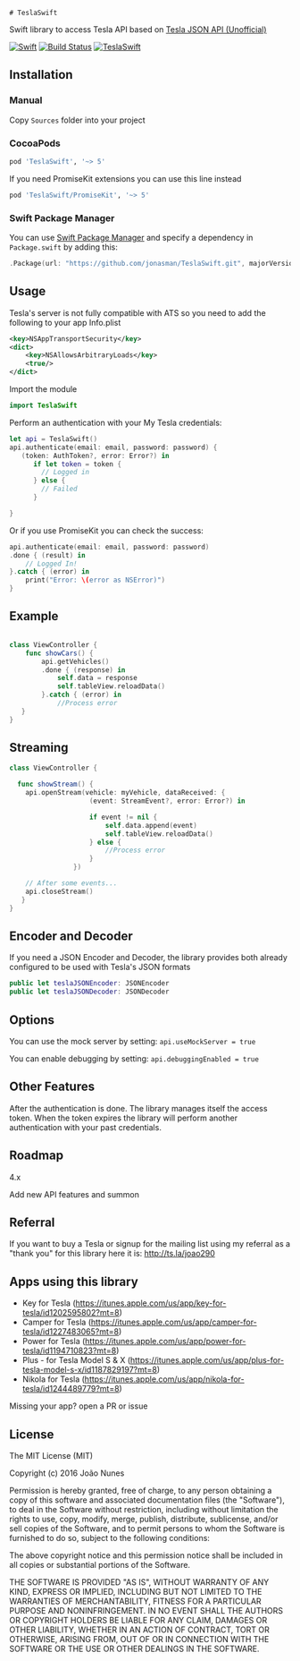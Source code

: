     # TeslaSwift
Swift library to access Tesla API based on [Tesla JSON API (Unofficial)](https://tesla-api.timdorr.com)

[![Swift](https://img.shields.io/badge/Swift-5.0-orange.svg?style=flat)](https://swift.org)
[![Build Status](https://travis-ci.org/jonasman/TeslaSwift.svg?branch=master)](https://travis-ci.org/jonasman/TeslaSwift)
[![TeslaSwift](https://img.shields.io/cocoapods/v/TeslaSwift.svg)](https://github.com/jonasman/TeslaSwift)

## Installation

### Manual

Copy `Sources` folder into your project

### CocoaPods

```ruby
pod 'TeslaSwift', '~> 5'
```
If you need PromiseKit extensions you can use this line instead

```ruby
pod 'TeslaSwift/PromiseKit', '~> 5'
```

### Swift Package Manager

You can use [Swift Package Manager](https://swift.org/package-manager/) and specify a dependency in `Package.swift` by adding this:

```swift
.Package(url: "https://github.com/jonasman/TeslaSwift.git", majorVersion: 5)
```

## Usage

Tesla's server is not fully compatible with ATS so you need to add the following to your app Info.plist

```XML
<key>NSAppTransportSecurity</key>
<dict>
    <key>NSAllowsArbitraryLoads</key>
    <true/>
</dict>
```

Import the module

```swift
import TeslaSwift
```

Perform an authentication with your My Tesla credentials: 

```swift
let api = TeslaSwift()
api.authenticate(email: email, password: password) {
   (token: AuthToken?, error: Error?) in 
      if let token = token {
        // Logged in 
      } else {
        // Failed
      }

}
```

Or if you use PromiseKit you can check the success: 

```swift
api.authenticate(email: email, password: password)
.done { (result) in
    // Logged In!
}.catch { (error) in
    print("Error: \(error as NSError)")
}
```

## Example

```swift

class ViewController {
    func showCars() {
        api.getVehicles()
        .done { (response) in
            self.data = response
            self.tableView.reloadData()
        }.catch { (error) in
            //Process error
   }
}
```

## Streaming

```swift
class ViewController {

  func showStream() {
    api.openStream(vehicle: myVehicle, dataReceived: {
                    (event: StreamEvent?, error: Error?) in

                    if event != nil {
                        self.data.append(event)
                        self.tableView.reloadData()
                    } else {
                        //Process error
                    }
                })

    // After some events...
    api.closeStream()
   }
}
```

## Encoder and Decoder

If you need a JSON Encoder and Decoder, the library provides both already configured to be used with Tesla's JSON formats

```swift
public let teslaJSONEncoder: JSONEncoder
public let teslaJSONDecoder: JSONDecoder
```  

## Options

You can use the mock server by setting: `api.useMockServer = true`

You can enable debugging by setting: `api.debuggingEnabled = true`

## Other Features

After the authentication is done. The library manages itself the access token. 
When the token expires the library will perform another authentication with your past credentials.

## Roadmap
4.x

Add new API features and summon

## Referral

If you want to buy a Tesla or signup for the mailing list using my referral as a "thank you" for this library here it is:
http://ts.la/joao290

## Apps using this library

* Key for Tesla (https://itunes.apple.com/us/app/key-for-tesla/id1202595802?mt=8)
* Camper for Tesla (https://itunes.apple.com/us/app/camper-for-tesla/id1227483065?mt=8)
* Power for Tesla (https://itunes.apple.com/us/app/power-for-tesla/id1194710823?mt=8)
* Plus - for Tesla Model S & X (https://itunes.apple.com/us/app/plus-for-tesla-model-s-x/id1187829197?mt=8)
* Nikola for Tesla (https://itunes.apple.com/us/app/nikola-for-tesla/id1244489779?mt=8)

Missing your app? open a PR or issue

## License

The MIT License (MIT)

Copyright (c) 2016 João Nunes

Permission is hereby granted, free of charge, to any person obtaining a copy of
this software and associated documentation files (the "Software"), to deal in
the Software without restriction, including without limitation the rights to
use, copy, modify, merge, publish, distribute, sublicense, and/or sell copies of
the Software, and to permit persons to whom the Software is furnished to do so,
subject to the following conditions:

The above copyright notice and this permission notice shall be included in all
copies or substantial portions of the Software.

THE SOFTWARE IS PROVIDED "AS IS", WITHOUT WARRANTY OF ANY KIND, EXPRESS OR
IMPLIED, INCLUDING BUT NOT LIMITED TO THE WARRANTIES OF MERCHANTABILITY, FITNESS
FOR A PARTICULAR PURPOSE AND NONINFRINGEMENT. IN NO EVENT SHALL THE AUTHORS OR
COPYRIGHT HOLDERS BE LIABLE FOR ANY CLAIM, DAMAGES OR OTHER LIABILITY, WHETHER
IN AN ACTION OF CONTRACT, TORT OR OTHERWISE, ARISING FROM, OUT OF OR IN
CONNECTION WITH THE SOFTWARE OR THE USE OR OTHER DEALINGS IN THE SOFTWARE.
